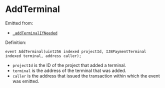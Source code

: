 # AddTerminal

Emitted from:

* [`_addTerminalIfNeeded`](/v4/deprecated/v2/contracts/jbdirectory/write/-_addterminalifneeded.md)

Definition:

```
event AddTerminal(uint256 indexed projectId, IJBPaymentTerminal indexed terminal, address caller);
```

* `projectId` is the ID of the project that added a terminal.
* `terminal` is the address of the terminal that was added.
* `caller` is the address that issued the transaction within which the event was emitted.
